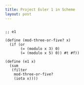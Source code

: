 ```yaml
---
title: Project Euler 1 in Scheme
layout: post
---
```


<pre><code>
;; e1
 
(define (mod-three-or-five? x)
  (if (or
       (= (modulo x 3) 0)
       (= (modulo x 5) 0)) #t #f))
 
(define (e1 x)
  (sum
   (filter
    mod-three-or-five?
    (iota x))))
</code></pre>
